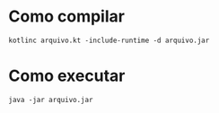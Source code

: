 # Como compilar

    kotlinc arquivo.kt -include-runtime -d arquivo.jar

# Como executar

    java -jar arquivo.jar